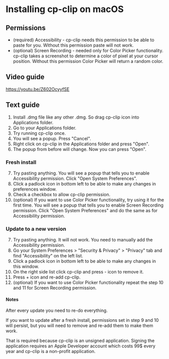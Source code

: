 # Installing cp-clip on macOS

## Permissions
- (required) Accessibility - cp-clip needs this permission to be able to paste for you. Without this permission
  paste will not work.
- (optional) Screen Recording - needed only for Color Picker functionality. cp-clip takes a screenshot to determine a
  color of pixel at your cursor position. Without this permission Color Picker will return a random color.

## Video guide
https://youtu.be/Z602OcyyfSE

## Text guide
1. Install .dmg file like any other .dmg. So drag cp-clip icon into Applications folder.
2. Go to your Applications folder.
3. Try running cp-clip once.
4. You will see a popup. Press "Cancel".
5. Right click on cp-clip in the Applications folder and press "Open".
6. The popup from before will change. Now you can press "Open".

### Fresh install
7. Try pasting anything. You will see a popup that tells you to enable Accessibility permission. Click "Open System
   Preferences".
8. Click a padlock icon in bottom left to be able to make any changes in preferences window.
9. Check a checkbox to allow cp-clip permission.
10. (optional) If you want to use Color Picker functionality, try using it for the first time. You will see a popup that
    tells you to enable Screen Recording permission. Click "Open System Preferences" and do the same as for
    Accessibility permission.

### Update to a new version
7. Try pasting anything. It will not work. You need to manually add the Accessibility permission.
8. Go your System Preferences > "Security & Privacy" > "Privacy" tab and find "Accessibility" on the left list.
9. Click a padlock icon in bottom left to be able to make any changes in this window.
10. On the right side list click cp-clip and press - icon to remove it.
11. Press + icon and re-add cp-clip.
12. (optional) If you want to use Color Picker functionality repeat the step 10 and 11 for Screen Recording permission.

#### Notes
After every update you need to re-do everything.

If you want to update after a fresh install, permissions set in step 9 and 10 will persist, but you will need to remove
and re-add them to make them work.

That is required because cp-clip is an unsigned application. Signing the application requires an Apple Developer account
which costs 99$ every year and cp-clip is a non-profit application.

